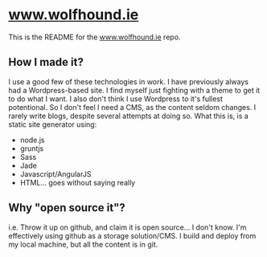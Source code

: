 # www.wolfhound.ie

This is the README for the www.wolfhound.ie repo. 

## How I made it?

I use a good few of these technologies in work. I have previously always had a Wordpress-based site. I find myself just fighting with a theme to get it to do what I want. I also don't think I use Wordpress to it's fullest potentional. So I don't feel I need a CMS, as the content seldom changes. I rarely write blogs, despite several attempts at doing so. What this is, is a static site generator using:

* node.js
* gruntjs
* Sass
* Jade
* Javascript/AngularJS
* HTML... goes without saying really

## Why "open source it"?

i.e. Throw it up on github, and claim it is open source... I don't know. I'm effectively using github as a storage solution/CMS. I build and deploy from my local machine, but all the content is in git. 
